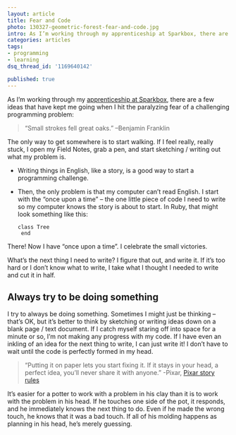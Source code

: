 ```yaml
---
layout: article
title: Fear and Code
photo: 130327-geometric-forest-fear-and-code.jpg
intro: As I’m working through my apprenticeship at Sparkbox, there are a few ideas that have kept me going when I hit the paralyzing fear of a challenging programming problem.
categories: articles
tags:
- programming
- learning
dsq_thread_id: '1169640142'

published: true
---
```


As I’m working through my [apprenticeship at Sparkbox](http://seesparkbox.com/apprenticeships), there are a few ideas that have kept me going when I hit the paralyzing fear of a challenging programming problem:

<blockquote class="quote-right">“Small strokes fell great oaks.”
  <span class="quote-source">–Benjamin Franklin</span>
</blockquote>

The only way to get somewhere is to start walking. If I feel really, really stuck, I open my Field Notes, grab a pen, and start sketching / writing out what my problem is.

* Writing things in English, like a story, is a good way to start a programming challenge.
* Then, the only problem is that my computer can’t read English. I start with the “once upon a time” – the one little piece of code I need to write so my computer knows the story is about to start. In Ruby, that might look something like this:

    <code>class Tree<br />
    end</code>

There! Now I have “once upon a time”. I celebrate the small victories.

What’s the next thing I need to write? I figure that out, and write it. If it’s too hard or I don’t know what to write, I take what I thought I needed to write and cut it in half.

## Always try to be doing something

I try to always be doing something. Sometimes I might just be thinking – that’s OK, but it’s better to think by sketching or writing ideas down on a blank page / text document. If I catch myself staring off into space for a minute or so, I’m not making any progress with my code. If I have even an inkling of an idea for the next thing to write, I can just write it! I don’t have to wait until the code is perfectly formed in my head.

<blockquote class="quote-right">“Putting it on paper lets you start fixing it. If it stays in your head, a perfect idea, you’ll never share it with anyone.”
  <span class="quote-source">-Pixar, <a href="http://www.pixartouchbook.com/blog/2011/5/15/pixar-story-rules-one-version.html" title="Pixar story rules">Pixar story rules</a></span>
</blockquote>

It’s easier for a potter to work with a problem in his clay than it is to work with the problem in his head. If he touches one side of the pot, it responds, and he immediately knows the next thing to do. Even if he made the wrong touch, he knows that it was a bad touch. If all of his molding happens as planning in his head, he’s merely guessing.